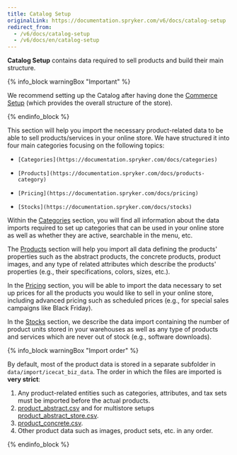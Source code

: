 ```yaml
---
title: Catalog Setup
originalLink: https://documentation.spryker.com/v6/docs/catalog-setup
redirect_from:
  - /v6/docs/catalog-setup
  - /v6/docs/en/catalog-setup
---
```


**Catalog Setup** contains data required to sell products and build their main structure. 

{% info_block warningBox "Important" %}

We recommend setting up the Catalog after having done the [Commerce Setup](https://documentation.spryker.com/docs/commerce-setup) (which provides the overall structure of the store).

{% endinfo_block %}

This section will help you import the necessary product-related data to be able to sell products/services in your online store. We have structured it into four main categories focusing on the following topics:

*     [Categories](https://documentation.spryker.com/docs/categories)
*     [Products](https://documentation.spryker.com/docs/products-category)
*     [Pricing](https://documentation.spryker.com/docs/pricing)
*     [Stocks](https://documentation.spryker.com/docs/stocks)

Within the [Categories](https://documentation.spryker.com/docs/categories) section, you will find all information about the data imports required to set up categories that can be used in your online store as well as whether they are active, searchable in the menu, etc.

The  [Products](https://documentation.spryker.com/docs/products-category) section will help you import all data defining the products' properties such as the abstract products, the concrete products, product images, and any type of related attributes which describe the products' properties (e.g., their specifications, colors, sizes, etc.).

In the [Pricing](https://documentation.spryker.com/docs/pricing) section, you will be able to import the data necessary to set up prices for all the products you would like to sell in your online store, including advanced pricing such as scheduled prices (e.g., for special sales campaigns like Black Friday).

In the  [Stocks](https://documentation.spryker.com/docs/stocks) section, we describe the data import containing the number of product units stored in your warehouses as well as any type of products and services which are never out of stock (e.g., software downloads).


{% info_block warningBox "Import order" %}

By default, most of the product data is stored in a separate subfolder in `data/import/icecat_biz_data`. The order in which the files are imported is **very strict**:
1. Any product-related entities such as categories, attributes, and tax sets must be imported before the actual products.
2. [product_abstract.csv](https://documentation.spryker.com/docs/file-details-product-abstractcsv) and for multistore setups [product_abstract_store.csv](https://documentation.spryker.com/docs/file-details-product-abstract-storecsv).
3. [product_concrete.csv](https://documentation.spryker.com/docs/file-details-product-concretecsv).
4. Other product data such as images, product sets, etc. in any order.

{% endinfo_block %}





